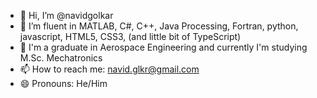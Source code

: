 - 👋 Hi, I’m @navidgolkar
- 👀 I’m fluent in MATLAB, C#, C++, Java Processing, Fortran, python, javascript, HTML5, CSS3, (and little bit of TypeScript)
- 🌱 I'm a graduate in Aerospace Engineering and currently I'm studying M.Sc. Mechatronics
- 📫 How to reach me: navid.glkr@gmail.com
- 😄 Pronouns: He/Him
